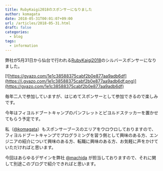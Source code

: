 ```yaml
---
title: RubyKaigi2018のスポンサーになりました
author: komagata
date: 2018-05-31T00:01:07+09:00
url: /articles/2018-05-31.html
draft: false
categories:
  - blog
tags:
  - information
---
```

弊社が5月31日から仙台で行われる[RubyKaigi2018](http://rubykaigi.org/2018)のシルバースポンサーになりました。

[![https://gyazo.com/1e1c38588375cabf2b0e877aa9adb6df](https://i.gyazo.com/1e1c38588375cabf2b0e877aa9adb6df.png)](https://gyazo.com/1e1c38588375cabf2b0e877aa9adb6df)

毎年二人で参加していますが、はじめてスポンサーとして参加できるので楽しみです。

今年はフィヨルドブートキャンプのパンフレットとピヨルドステッカーを置かせてもらう予定です。

私（[@komagata](https://twitter.com/komagata)）もスポンサーブースのエリアをウロウロしておりますので、フィヨルドブートキャンプでプログラミングを習う側として興味のある方、エンジニアの紹介について興味のある方、転職に興味のある方、お気軽に声をかけていただければと思います。

今回はあらゆるデザインを弊社 [@machida](https://twitter.com/machida) が担当しておりますので、それに関して別途このブログで紹介できればと思います。
